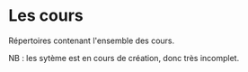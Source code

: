 # Les cours

Répertoires contenant l'ensemble des cours.

NB : les sytème est en cours de création, donc très incomplet.
